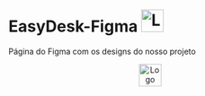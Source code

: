 # EasyDesk-Figma <img src="https://avatars.githubusercontent.com/t/10173875?s=116&v=4" alt="Logo do Figma" width="40"/>
Página do Figma com os designs do nosso projeto 
<p align="center">
  <img src="https://avatars.githubusercontent.com/t/10173875?s=116&v=4" alt="Logo do Figma" width="40"/>
</p>

